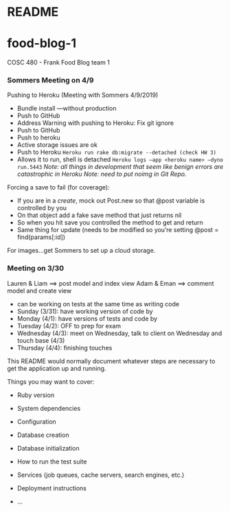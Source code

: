 # README

# food-blog-1
COSC 480 - Frank Food Blog team 1

### Sommers Meeting on 4/9

Pushing to Heroku (Meeting with Sommers 4/9/2019)
- Bundle install —without production
- Push to GitHub
- Address Warning with pushing to Heroku: Fix git ignore
- Push to GitHub
- Push to heroku
- Active storage issues are ok
- Push to Heroku
`Heroku run rake db:migrate --detached (check HW 3)`
- Allows it to run, shell is detached
`Heroku logs —app <heroku name> —dyno run.5443`
*Note: all things in development that seem like benign errors are catastrophic in Heroku
Note: need to put noimg in Git Repo.*

Forcing a save to fail (for coverage):
- If you are in a *create*, mock out Post.new so that @post variable is controlled by you
- On that object add a fake save method that just returns nil
- So when you hit save you controlled the method to get and return
- Same thing for update (needs to be modified so you’re setting @post = find(params[:id])

For images...get Sommers to set up a cloud storage. 

### Meeting on 3/30

Lauren & Liam ==> post model and index view
Adam & Eman ==> comment model and create view

- can be working on tests at the same time as writing code
- Sunday (3/31): have working version of code by 
- Monday (4/1): have versions of tests and code by 
- Tuesday (4/2): OFF to prep for exam
- Wednesday (4/3): meet on Wednesday, talk to client on Wednesday and touch base (4/3)
- Thursday (4/4): finishing touches





This README would normally document whatever steps are necessary to get the
application up and running.


Things you may want to cover:

* Ruby version

* System dependencies

* Configuration

* Database creation

* Database initialization

* How to run the test suite

* Services (job queues, cache servers, search engines, etc.)

* Deployment instructions

* ...
